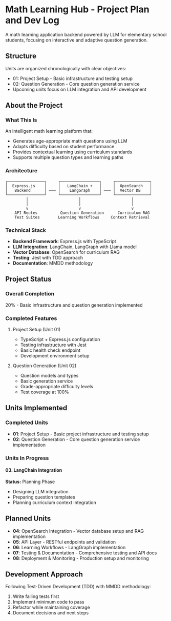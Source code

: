 # Math Learning Hub - Project Plan and Dev Log

A math learning application backend powered by LLM for elementary school students, focusing on interactive and adaptive question generation.

## Structure
Units are organized chronologically with clear objectives:
- 01: Project Setup - Basic infrastructure and testing setup
- 02: Question Generation - Core question generation service
- Upcoming units focus on LLM integration and API development

## About the Project
### What This Is
An intelligent math learning platform that:
- Generates age-appropriate math questions using LLM
- Adapts difficulty based on student performance
- Provides contextual learning using curriculum standards
- Supports multiple question types and learning paths

### Architecture
```
┌────────────────┐     ┌─────────────────┐     ┌───────────────┐
│  Express.js    │     │   LangChain +   │     │  OpenSearch   │
│   Backend      │ ─── │    LangGraph    │ ─── │  Vector DB    │
└────────────────┘     └─────────────────┘     └───────────────┘
         │                      │                      │
         │                      │                      │
         v                      v                      v
    API Routes          Question Generation      Curriculum RAG
    Test Suites        Learning Workflows     Context Retrieval
```

### Technical Stack
- **Backend Framework**: Express.js with TypeScript
- **LLM Integration**: LangChain, LangGraph with Llama model
- **Vector Database**: OpenSearch for curriculum RAG
- **Testing**: Jest with TDD approach
- **Documentation**: MMDD methodology

## Project Status
### Overall Completion
20% - Basic infrastructure and question generation implemented

### Completed Features
1. Project Setup (Unit 01)
   - TypeScript + Express.js configuration
   - Testing infrastructure with Jest
   - Basic health check endpoint
   - Development environment setup

2. Question Generation (Unit 02)
   - Question models and types
   - Basic generation service
   - Grade-appropriate difficulty levels
   - Test coverage at 100%

## Units Implemented
### Completed Units
* **01**: Project Setup - Basic project infrastructure and testing setup
* **02**: Question Generation - Core question generation service implementation

### Units In Progress
#### 03. LangChain Integration
**Status:** Planning Phase
- Designing LLM integration
- Preparing question templates
- Planning curriculum context integration

## Planned Units
* **04**: OpenSearch Integration - Vector database setup and RAG implementation
* **05**: API Layer - RESTful endpoints and validation
* **06**: Learning Workflows - LangGraph implementation
* **07**: Testing & Documentation - Comprehensive testing and API docs
* **08**: Deployment & Monitoring - Production setup and monitoring

## Development Approach
Following Test-Driven Development (TDD) with MMDD methodology:
1. Write failing tests first
2. Implement minimum code to pass
3. Refactor while maintaining coverage
4. Document decisions and next steps
